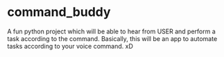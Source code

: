 # command_buddy

A fun python project which will be able to hear from USER and perform a task according to the command. Basically, this will be an app to automate tasks according to your voice command. xD
